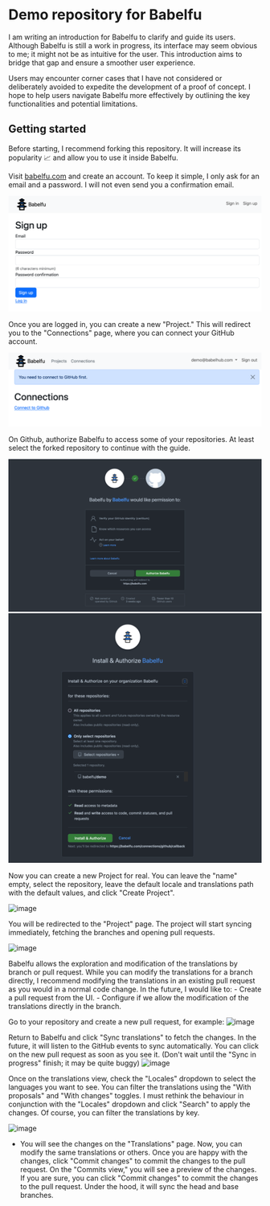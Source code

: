 # Demo repository for Babelfu

I am writing an introduction for Babelfu to clarify and guide its users. Although Babelfu is still a work in progress, its interface may seem obvious to me; it might not be as intuitive for the user. This introduction aims to bridge that gap and ensure a smoother user experience.

Users may encounter corner cases that I have not considered or deliberately avoided to expedite the development of a proof of concept. 
I hope to help users navigate Babelfu more effectively by outlining the key functionalities and potential limitations.

## Getting started

Before starting, I recommend forking this repository. It will increase its popularity 📈 and allow you to use it inside Babelfu.

Visit [babelfu.com](https://babelfu.com) and create an account. To keep it simple, I only ask for an email and a password. I will not even send you a confirmation email.

![image](screenshots/signup.png)

Once you are logged in, you can create a new "Project." This will redirect you to the "Connections" page, where you can connect your GitHub account.

![image](screenshots/connections.png)

On Github, authorize Babelfu to access some of your repositories. At least select the forked repository to continue with the guide.

![image](screenshots/authorize.png)
![image](screenshots/install.png)

Now you can create a new Project for real. You can leave the "name" empty, select the repository, leave the default locale and translations path with the default values, and click "Create Project".

![image](screenshots/new-project.ong)


You will be redirected to the "Project" page. The project will start syncing immediately, fetching the branches and opening pull requests.

![image](https://github.com/babelfu/demo/assets/16633/d6ca1895-47dd-41d3-8a37-8d2f9a8efb1c)

Babelfu allows the exploration and modification of the translations by branch or pull request. While you can modify the translations for a branch directly, I recommend modifying the translations in an existing pull request as you would in a normal code change. In the future, I would like to:
    - Create a pull request from the UI.
    - Configure if we allow the modification of the translations directly in the branch.
    
Go to your repository and create a new pull request, for example:
![image](https://github.com/babelfu/demo/assets/16633/db0ef18f-6e8a-40a7-bb6d-ddcd4197f38e)

Return to Babelfu and click "Sync translations" to fetch the changes. In the future, it will listen to the GitHub events to sync automatically. You can click on the new pull request as soon as you see it. (Don't wait until the "Sync in progress" finish; it may be quite buggy)
![image](https://github.com/babelfu/demo/assets/16633/27b79827-a097-4568-bbc0-1a37aba473be)


Once on the translations view, check the "Locales" dropdown to select the languages you want to see. You can filter the translations using the "With proposals" and "With changes" toggles. I must rethink the behaviour in conjunction with the "Locales" dropdown and click "Search" to apply the changes. Of course, you can filter the translations by key.

![image](https://github.com/babelfu/demo/assets/16633/5f72f9a9-c679-4192-bb8f-5836c3d5098e)


- You will see the changes on the "Translations" page. Now, you can modify the same translations or others. Once you are happy with the changes, click "Commit changes" to commit the changes to the pull request.
On the "Commits view," you will see a preview of the changes. If you are sure, you can click "Commit changes" to commit the changes to the pull request. Under the hood, it will sync the head and base branches.
